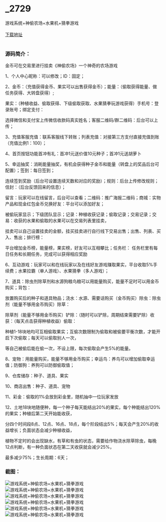 # _2729
游戏系统+神偷农场+水果机+猜拳游戏
<br/></br>
[下载地址](https://www.uuid2.com/2729.html "下载地址")
<br/></br>
<h3>源码简介：</h3>
<p>金币可在交易里进行挂卖《神偷农场》一个神奇的农场游戏<p>
<p>1、个人中心昵称：可以修改；ID：固定；<p>
<p>2、金币：（充值获得金币、果实可以出售获得金币）；能量：（偷取获得能量、做任务获得、大转盘获得）;<p>
<p>果实：（种植收益、偷取获得、下级偷取获取、水果猜拳玩游戏获得）手机号：登录账号；绑定支付：<p>
<p>选择微信和支付宝上传微信收款码真实姓名；客服二维码/群二维码：后台可以上传；<p>
<p>3、充值客服充值：联系客服线下转账；列表充值：对接第三方支付直接充值到账（充值比例1：100）；<p>
<p>4、首页按钮功能首冲有礼：首冲1元送价值10元种子；首冲1元送胡萝卜<p>
<p>5、幸运抽奖：消耗能量抽奖，有机会获得种子金币和能量（转盘上的奖品后台可配置）；签到：每日签到；<p>
<p>连续签到奖励（后台可设置连续天数和对应的奖励）；规则：后台上传修改规则；信封：（后台反馈回来的信息）；<p>
<p>留言：玩家可以在线留言，后台可以查看；二维码：推广海报二维码；商城：实物产品和现金红包金币兑换好友：平台可以添加好友；<p>
<p>被偷玩家显示；下级团队显示；记录：种植收获记录；偷取记录；交易记录；交易：收获的水果和偷取的水果可以在交易列表里挂卖，<p>
<p>挂卖可以自己设置挂卖的金额，挂买挂卖进行自行线下交易出售；出售、列表、买入、售出；排行榜：<p>
<p>平台增加金币榜，能量榜，果实榜，好友可以互相攀比；任务栏： 任务栏里有每日任务和长期任务，完成可以获得相应奖励<p>
<p>6、互动游戏：玩家可以和在线玩家以及在线好友游戏赚取果实，平台收取5%手续费；水果拉霸（单人游戏）、水果猜拳（多人游戏）；<p>
<p>7、道具：除虫剂除草剂和水源狗粮鸟粮可以用能量购买，能量不足时可以用金币购买；背包：<p>
<p>放置购买后的种子和道具物品；浇水：水源、需要话购买（金币购买）除虫：除虫剂（能量不够用金币购买）除草：<p>
<p>除草剂（能量不够用金币购买）铲除：（随时可以铲除，周期结束需要铲除）收获：（每天点击获得种植收益）偷取：<p>
<p>种植1-18块地均可互相偷取果实；互偷次数限制为偷取和被偷要平衡次数，才能开启下次偷取；每天可以偷取别人一次，<p>
<p>等自己被偷后能在偷一次，不设上限，每次偷取会产生5%的能量。<p>
<p>8、宠物：用能量购买，能量不够用金币购买；幸运鸟：养鸟可以增加偷取幸运值；防御狗：养狗可以防御偷取值；<p>
<p>9、仓库储存：种子、道具、果实<p>
<p>10、商店出售：种子、道具、宠物<p>
<p>11、彩金：偷取的1%会放到彩金里，随机抽中一位玩家发放<p>
<p>12、土地18块地随便种，每一个种子每天能结出20%的果实，每个种能结出120%的果实；种植后第二天开始能收获，<p>
<p>分四个时间段8点、12点、16点、18点，每个阶段结出5%；每天会产生20%的收益增长；负面状态会减少种植收益，<p>
<p>植物不定时的会出现缺水，有草和有虫的状态，需要给作物浇水除草除虫，每晚12点判断，有一种负面状态在第二天收获就会减少25%，<p>
<p>最多减少75%；生长周期：6天；<p>
<h3>截图：</h3>
<img src="https://www.uuid2.com/wp-content/uploads/img/202107/4ec9441884.jpg" alt="游戏系统+神偷农场+水果机+猜拳游戏"><img src="https://www.uuid2.com/wp-content/uploads/img/202107/f24b332457.jpg" alt="游戏系统+神偷农场+水果机+猜拳游戏"><img src="https://www.uuid2.com/wp-content/uploads/img/202107/f24b332402.jpg" alt="游戏系统+神偷农场+水果机+猜拳游戏"><img src="https://www.uuid2.com/wp-content/uploads/img/202107/91b892e354.jpg" alt="游戏系统+神偷农场+水果机+猜拳游戏"><img src="https://www.uuid2.com/wp-content/uploads/img/202107/63257ad878.jpg" alt="游戏系统+神偷农场+水果机+猜拳游戏"><img src="https://www.uuid2.com/wp-content/uploads/img/202107/63257ad890.jpg" alt="游戏系统+神偷农场+水果机+猜拳游戏">
